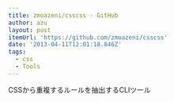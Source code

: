 ```yaml
---
title: zmoazeni/csscss · GitHub
author: azu
layout: post
itemUrl: 'https://github.com/zmoazeni/csscss'
date: '2013-04-11T12:01:18.846Z'
tags:
  - css
  - Tools
---
```

CSSから重複するルールを抽出するCLIツール
